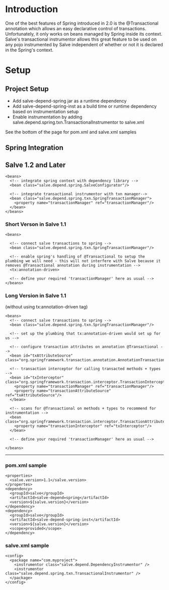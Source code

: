 # Introduction #

One of the best features of Spring introduced in 2.0 is the @Transactional annotation which allows an easy declarative control of transactions. Unfortunately, it only works on beans managed by Spring inside its context. Salve's transactional instrumentor allows this great feature to be used on any pojo instrumented by Salve independent of whether or not it is declared in the Spring's context.

# Setup #

## Project Setup ##

  * Add salve-depend-spring jar as a runtime dependency
  * Add salve-depend-spring-inst as a build time or runtime dependency based on instrumentation setup
  * Enable instrumentation by adding salve.depend.spring.txn.TransactionalInstrumentor to salve.xml

See the bottom of the page for pom.xml and salve.xml samples

## Spring Integration ##

## Salve 1.2 and Later ##

```
<beans>
  <!-- integrate spring context with dependency library -->
  <bean class="salve.depend.spring.SalveConfigurator"/>

  <!-- integrate transactional instrumentor with txn manager-->
  <bean class="salve.depend.spring.txn.SpringTransactionManager">
    <property name="transactionManager" ref="transactionManager"/>
  </bean>
</beans>	
```


### Short Verson in Salve 1.1 ###

```
<beans>

  <!-- connect salve transactions to spring -->
  <bean class="salve.depend.spring.txn.SpringTransactionManager"/>

  <!-- enable spring's handling of @Transactional to setup the plumbing we will need - this will not interfere with Salve because it removes @Transactional annotation during instrumentation -->
  <tx:annotation-driven>

  <!-- define your required 'transactionManager' here as usual -->
</beans>
```

### Long Version in Salve 1.1 ###
(without using tx:annotation-driven tag)

```
<beans>
  <!-- connect salve transactions to spring -->
  <bean class="salve.depend.spring.txn.SpringTransactionManager"/>

  <!-- set up the plumbing that tx:annotation-driven would set up for us -->

  <!-- configure transaction attributes on annotation @Transactional -->
  <bean id="txAttributeSource" class="org.springframework.transaction.annotation.AnnotationTransactionAttributeSource"/>

  <!-- transaction interceptor for calling transacted methods + types -->
  <bean id="txInterceptor" class="org.springframework.transaction.interceptor.TransactionInterceptor">
    <property name="transactionManager" ref="transactionManager"/>
    <property name="transactionAttributeSource" ref="txAttributeSource"/>
  </bean>

  <!-- scans for @Transactional on methods + types to recommend for instrumentation -->
  <bean class="org.springframework.transaction.interceptor.TransactionAttributeSourceAdvisor">
    <property name="transactionInterceptor" ref="txInterceptor"/>
  </bean>

  <!-- define your required 'transactionManager' here as usual -->

</beans>
```


---


### pom.xml sample ###
```
<properties>
  <salve.version>1.1</salve.version>
</propertes>
<dependency>
  <groupId>salve</groupId>
  <artifactId>salve-depend=spring</artifactId>
  <version>${salve.version}</version>
</dependency>
<dependency>
  <groupId>salve</groupId>
  <artifactId>salve-depend-spring-inst</artifactId>
  <version>${salve.version}</version>
  <scope>provided</scope>
</dependency>
```

### salve.xml sample ###
```
<config>
  <package name="com.myproject">
    <instrumentor class="salve.depend.DependencyInstrumentor" />
    <instrumentor class="salve.depend.spring.txn.TransactionalInstrumentor" />
  </package>
</config>
```